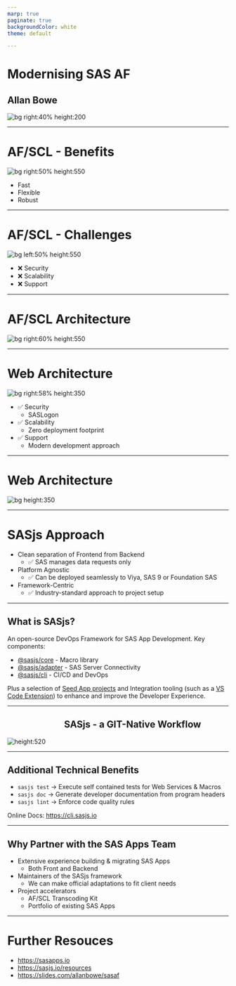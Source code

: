 ```yaml
---
marp: true
paginate: true
backgroundColor: white
theme: default

---
```

<!-- header: ![h:6em align:right](https://sasjs.io/img/sas-apps.png) -->



# Modernising SAS AF<!--fit-->
## Allan Bowe


![bg right:40% height:200](https://sasjs.io/img/af1.png)

---
<!-- header: ![h:4em](https://sasjs.io/img/sas-apps.png)-->


# AF/SCL - Benefits

![bg right:50% height:550](https://sasjs.io/img/af1.png)

- Fast
- Flexible
- Robust

<!-- TRANSCRIPT
Fast to build as point & click
Flexible due to filesystem access
Robust vendor support, has lasted decades
-->

---
# AF/SCL - Challenges

![bg left:50% height:550](https://sasjs.io/img/af2.png)

- ❌ Security
- ❌ Scalability
- ❌ Support

<!-- TRANSCRIPT
Everything under end user credentials
Desktop deployments
software itself going out of support, hard to find devs
-->
---
# AF/SCL Architecture

![bg right:60% height:550](https://sasjs.io/img/af_desktop.png)

---
# Web Architecture

![bg right:58% height:350](https://sasjs.io/img/af_cloud.png)

- ✅ Security
  - SASLogon
- ✅ Scalability
  - Zero deployment footprint
- ✅ Support
  - Modern development approach

---
# Web Architecture

![bg height:350](https://sasjs.io/img/af_split.png)


---

# SASjs Approach

- Clean separation of Frontend from Backend
  - ✅ SAS manages data requests only
- Platform Agnostic
  - ✅ Can be deployed seamlessly to Viya, SAS 9 or Foundation SAS
- Framework-Centric
  - ✅ Industry-standard approach to project setup


---

## What is SASjs?
An open-source DevOps Framework for SAS App Development.  Key components:

- [@sasjs/core](https://github.com/sasjs/core) - Macro library
- [@sasjs/adapter](https://github.com/sasjs/adapter) - SAS Server Connectivity
- [@sasjs/cli](https://github.com/sasjs/cli) - CI/CD and DevOps

Plus a selection of [Seed App projects](https://github.com/topics/sasjs-app) and Integration tooling (such as a [VS Code Extension](https://marketplace.visualstudio.com/items?itemName=SASjs.sasjs-for-vscode)) to enhance and improve the Developer Experience.

---

## &nbsp;&nbsp;&nbsp;&nbsp;&nbsp;&nbsp;&nbsp;&nbsp;&nbsp;&nbsp;&nbsp;&nbsp;&nbsp;&nbsp;&nbsp;&nbsp;&nbsp;&nbsp;&nbsp;&nbsp;&nbsp;&nbsp;&nbsp;&nbsp;&nbsp;&nbsp;SASjs - a GIT-Native Workflow <!--fit-->
![height:520 ](https://i.imgur.com/gIYp5OG.png)

---

## Additional Technical Benefits

- `sasjs test` -> Execute self contained tests for Web Services & Macros
- `sasjs doc` -> Generate developer documentation from program headers
- `sasjs lint` -> Enforce code quality rules

Online Docs:  https://cli.sasjs.io

---

## Why Partner with the SAS Apps Team

- Extensive experience building & migrating SAS Apps
  - Both Front and Backend
- Maintainers of the SASjs framework
  - We can make official adaptations to fit client needs
- Project accelerators
  - AF/SCL Transcoding Kit
  - Portfolio of existing SAS Apps

---
# Further Resouces

- https://sasapps.io
- https://sasjs.io/resources
- https://slides.com/allanbowe/sasaf

